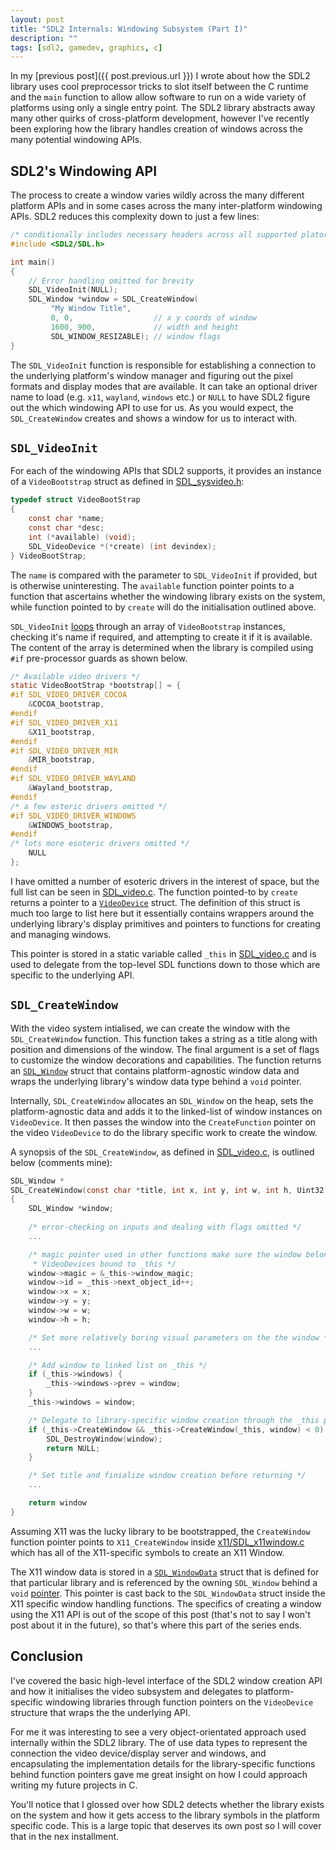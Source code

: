 ```yaml
---
layout: post
title: "SDL2 Internals: Windowing Subsystem (Part I)"
description: ""
tags: [sdl2, gamedev, graphics, c]
---
```


In my [previous post]({{ post.previous.url }}) I wrote about how the SDL2
library uses cool preprocessor tricks to slot itself between the C runtime and
the `main` function to allow allow software to run on a wide variety of
platforms using only a single entry point. The SDL2 library abstracts away many
other quirks of cross-platform development, however I've recently been exploring
how the library handles creation of windows across the many potential windowing
APIs.  

## SDL2's Windowing API

The process to create a window varies wildly across the many different platform
APIs and in some cases across the many inter-platform windowing APIs. SDL2
reduces this complexity down to just a few lines:

```c
/* conditionally includes necessary headers across all supported platorms */
#include <SDL2/SDL.h>

int main()
{
    // Error handling omitted for brevity
    SDL_VideoInit(NULL);
    SDL_Window *window = SDL_CreateWindow(
         "My Window Title",
         0, 0,                  // x y coords of window
         1600, 900,             // width and height
         SDL_WINDOW_RESIZABLE); // window flags
}
```

The `SDL_VideoInit` function is responsible for establishing a connection to the
underlying platform's window manager and figuring out the pixel formats and
display modes that are available. It can take an optional driver name to load
(e.g.  `x11`, `wayland`, `windows` etc.) or `NULL` to have SDL2 figure out the
which windowing API to use for us. As you would expect, the `SDL_CreateWindow`
creates and shows a window for us to interact with.

`SDL_VideoInit`
---------------

For each of the windowing APIs that SDL2 supports, it provides an instance of a
`VideoBootstrap` struct as defined in
[SDL_sysvideo.h](https://github.com/SDL-mirror/SDL/blob/master/src/video/SDL_sysvideo.h#L361):

```c
typedef struct VideoBootStrap
{
    const char *name;
    const char *desc;
    int (*available) (void);
    SDL_VideoDevice *(*create) (int devindex);
} VideoBootStrap;
```

The `name` is compared with the parameter to `SDL_VideoInit` if provided, but is
otherwise uninteresting. The `available` function pointer points to a function
that ascertains whether the windowing library exists on the system, while
function pointed to by `create` will do the initialisation outlined above. 

`SDL_VideoInit`
[loops](https://github.com/SDL-mirror/SDL/blob/master/src/video/SDL_video.c#L478)
through an array of `VideoBootstrap` instances, checking it's name if required,
and attempting to create it if it is available. The content of the array is
determined when the library is compiled using `#if` pre-processor guards as
shown below.

```c
/* Available video drivers */
static VideoBootStrap *bootstrap[] = {
#if SDL_VIDEO_DRIVER_COCOA
    &COCOA_bootstrap,
#endif
#if SDL_VIDEO_DRIVER_X11
    &X11_bootstrap,
#endif
#if SDL_VIDEO_DRIVER_MIR
    &MIR_bootstrap,
#endif
#if SDL_VIDEO_DRIVER_WAYLAND
    &Wayland_bootstrap,
#endif
/* a few esteric drivers omitted */
#if SDL_VIDEO_DRIVER_WINDOWS
    &WINDOWS_bootstrap,
#endif
/* lots more esoteric drivers omitted */
    NULL
};
```

I have omitted a number of esoteric drivers in the interest of space, but the
full list can be seen in
[SDL_video.c](https://github.com/SDL-mirror/SDL/blob/master/src/video/SDL_video.c#L63).
The function pointed-to by `create` returns a pointer to a
[`VideoDevice`](https://github.com/SDL-mirror/SDL/blob/master/src/video/SDL_sysvideo.h#L145)
struct.  The definition of this struct is much too large to list here but it
essentially contains wrappers around the underlying library's display primitives
and pointers to functions for creating and managing windows.

This pointer is stored in a static variable called `_this` in
[SDL_video.c](https://github.com/SDL-mirror/SDL/blob/master/src/video/SDL_video.c#L118)
and is used to delegate from the top-level SDL functions down to those which are
specific to the underlying API.

`SDL_CreateWindow`
------------------

With the video system intialised, we can create the window with the
`SDL_CreateWindow` function. This function takes a string as a title along with
position and dimensions of the window. The final argument is a set of flags to
customize the window decorations and capabilities. The function returns an
[`SDL_Window`](https://github.com/SDL-mirror/SDL/blob/master/src/video/SDL_sysvideo.h#L71)
struct that contains platform-agnostic window data and wraps the underlying
library's window data type behind a `void` pointer.

Internally, `SDL_CreateWindow` allocates an `SDL_Window` on the heap, sets the
platform-agnostic data and adds it to the linked-list of window instances on
`VideoDevice`. It then passes the window into the `CreateFunction` pointer on
the video `VideoDevice` to do the library specific work to create the window.

A synopsis of the `SDL_CreateWindow`, as defined in
[SDL_video.c](https://github.com/SDL-mirror/SDL/blob/master/src/video/SDL_video.c#L1330),
is outlined below (comments mine):

```c
SDL_Window *
SDL_CreateWindow(const char *title, int x, int y, int w, int h, Uint32 flags)
{
    SDL_Window *window;
    
    /* error-checking on inputs and dealing with flags omitted */
    ...

    /* magic pointer used in other functions make sure the window belongs to the
     * VideoDevices bound to _this */
    window->magic = &_this->window_magic;
    window->id = _this->next_object_id++;
    window->x = x;
    window->y = y;
    window->w = w;
    window->h = h;

    /* Set more relatively boring visual parameters on the the window */
    ...

    /* Add window to linked list on _this */
    if (_this->windows) {
        _this->windows->prev = window;
    }
    _this->windows = window;

    /* Delegate to library-specific window creation through the _this pointer */
    if (_this->CreateWindow && _this->CreateWindow(_this, window) < 0) {
        SDL_DestroyWindow(window);
        return NULL;
    }

    /* Set title and finialize window creation before returning */
    ...

    return window
}
```

Assuming X11 was the lucky library to be bootstrapped, the `CreateWindow`
function pointer points to `X11_CreateWindow` inside
[x11/SDL_x11window.c](https://github.com/SDL-mirror/SDL/blob/master/src/video/x11/SDL_x11window.c#L360)
which has all of the X11-specific symbols to create an X11 Window.

The X11 window data is stored in a
[`SDL_WindowData`](https://github.com/SDL-mirror/SDL/blob/master/src/video/x11/SDL_x11window.h#L43)
struct that is defined for that particular library and is referenced by the
owning `SDL_Window` behind a `void`
[pointer](https://github.com/SDL-mirror/SDL/blob/master/src/video/SDL_sysvideo.h#L109).
This pointer is cast back to the `SDL_WindowData` struct inside the X11 specific
window handling functions. The specifics of creating a window using the X11 API
is out of the scope of this post (that's not to say I won't post about it in the
future), so that's where this part of the series ends.

Conclusion
----------

I've covered the basic high-level interface of the SDL2 window creation API and
how it initialises the video subsystem and delegates to platform-specific
windowing libraries through function pointers on the `VideoDevice` structure
that wraps the the underlying API.

For me it was interesting to see a very object-orientated approach used
internally within the SDL2 library. The of use data types to represent the
connection the video device/display server and windows, and encapsulating the
implementation details for the library-specific functions behind function
pointers gave me great insight on how I could approach writing my future
projects in C.  

You'll notice that I glossed over how SDL2 detects whether the library exists on
the system and how it gets access to the library symbols in the platform
specific code. This is a large topic that deserves its own post so I will cover
that in the nex installment.

